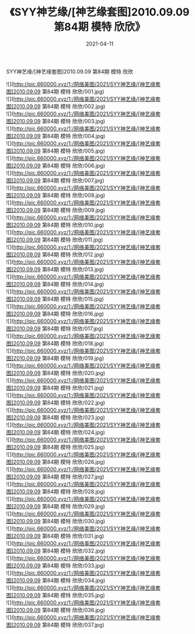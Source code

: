 ﻿---
layout: post
title:  《SYY神艺缘/[神艺缘套图]2010.09.09 第84期 模特 欣欣》
date:   2021-04-11
img: http://pic.660000.xyz/1:/网络美图/2021/SYY神艺缘/[神艺缘套图]2010.09.09 第84期 模特 欣欣/000.jpg
categories: [美女, 清纯, 唯美]
---

SYY神艺缘/[神艺缘套图]2010.09.09 第84期 模特 欣欣

 ![](http://pic.660000.xyz/1:/网络美图/2021/SYY神艺缘/[神艺缘套图]2010.09.09 第84期 模特 欣欣/001.jpg) <br>![](http://pic.660000.xyz/1:/网络美图/2021/SYY神艺缘/[神艺缘套图]2010.09.09 第84期 模特 欣欣/002.jpg) <br>![](http://pic.660000.xyz/1:/网络美图/2021/SYY神艺缘/[神艺缘套图]2010.09.09 第84期 模特 欣欣/003.jpg) <br>![](http://pic.660000.xyz/1:/网络美图/2021/SYY神艺缘/[神艺缘套图]2010.09.09 第84期 模特 欣欣/004.jpg) <br>![](http://pic.660000.xyz/1:/网络美图/2021/SYY神艺缘/[神艺缘套图]2010.09.09 第84期 模特 欣欣/005.jpg) <br>![](http://pic.660000.xyz/1:/网络美图/2021/SYY神艺缘/[神艺缘套图]2010.09.09 第84期 模特 欣欣/006.jpg) <br>![](http://pic.660000.xyz/1:/网络美图/2021/SYY神艺缘/[神艺缘套图]2010.09.09 第84期 模特 欣欣/007.jpg) <br>![](http://pic.660000.xyz/1:/网络美图/2021/SYY神艺缘/[神艺缘套图]2010.09.09 第84期 模特 欣欣/008.jpg) <br>![](http://pic.660000.xyz/1:/网络美图/2021/SYY神艺缘/[神艺缘套图]2010.09.09 第84期 模特 欣欣/009.jpg) <br>![](http://pic.660000.xyz/1:/网络美图/2021/SYY神艺缘/[神艺缘套图]2010.09.09 第84期 模特 欣欣/010.jpg) <br>![](http://pic.660000.xyz/1:/网络美图/2021/SYY神艺缘/[神艺缘套图]2010.09.09 第84期 模特 欣欣/011.jpg) <br>![](http://pic.660000.xyz/1:/网络美图/2021/SYY神艺缘/[神艺缘套图]2010.09.09 第84期 模特 欣欣/012.jpg) <br>![](http://pic.660000.xyz/1:/网络美图/2021/SYY神艺缘/[神艺缘套图]2010.09.09 第84期 模特 欣欣/013.jpg) <br>![](http://pic.660000.xyz/1:/网络美图/2021/SYY神艺缘/[神艺缘套图]2010.09.09 第84期 模特 欣欣/014.jpg) <br>![](http://pic.660000.xyz/1:/网络美图/2021/SYY神艺缘/[神艺缘套图]2010.09.09 第84期 模特 欣欣/015.jpg) <br>![](http://pic.660000.xyz/1:/网络美图/2021/SYY神艺缘/[神艺缘套图]2010.09.09 第84期 模特 欣欣/016.jpg) <br>![](http://pic.660000.xyz/1:/网络美图/2021/SYY神艺缘/[神艺缘套图]2010.09.09 第84期 模特 欣欣/017.jpg) <br>![](http://pic.660000.xyz/1:/网络美图/2021/SYY神艺缘/[神艺缘套图]2010.09.09 第84期 模特 欣欣/018.jpg) <br>![](http://pic.660000.xyz/1:/网络美图/2021/SYY神艺缘/[神艺缘套图]2010.09.09 第84期 模特 欣欣/019.jpg) <br>![](http://pic.660000.xyz/1:/网络美图/2021/SYY神艺缘/[神艺缘套图]2010.09.09 第84期 模特 欣欣/020.jpg) <br>![](http://pic.660000.xyz/1:/网络美图/2021/SYY神艺缘/[神艺缘套图]2010.09.09 第84期 模特 欣欣/021.jpg) <br>![](http://pic.660000.xyz/1:/网络美图/2021/SYY神艺缘/[神艺缘套图]2010.09.09 第84期 模特 欣欣/022.jpg) <br>![](http://pic.660000.xyz/1:/网络美图/2021/SYY神艺缘/[神艺缘套图]2010.09.09 第84期 模特 欣欣/023.jpg) <br>![](http://pic.660000.xyz/1:/网络美图/2021/SYY神艺缘/[神艺缘套图]2010.09.09 第84期 模特 欣欣/024.jpg) <br>![](http://pic.660000.xyz/1:/网络美图/2021/SYY神艺缘/[神艺缘套图]2010.09.09 第84期 模特 欣欣/025.jpg) <br>![](http://pic.660000.xyz/1:/网络美图/2021/SYY神艺缘/[神艺缘套图]2010.09.09 第84期 模特 欣欣/026.jpg) <br>![](http://pic.660000.xyz/1:/网络美图/2021/SYY神艺缘/[神艺缘套图]2010.09.09 第84期 模特 欣欣/027.jpg) <br>![](http://pic.660000.xyz/1:/网络美图/2021/SYY神艺缘/[神艺缘套图]2010.09.09 第84期 模特 欣欣/028.jpg) <br>![](http://pic.660000.xyz/1:/网络美图/2021/SYY神艺缘/[神艺缘套图]2010.09.09 第84期 模特 欣欣/029.jpg) <br>![](http://pic.660000.xyz/1:/网络美图/2021/SYY神艺缘/[神艺缘套图]2010.09.09 第84期 模特 欣欣/030.jpg) <br>![](http://pic.660000.xyz/1:/网络美图/2021/SYY神艺缘/[神艺缘套图]2010.09.09 第84期 模特 欣欣/031.jpg) <br>![](http://pic.660000.xyz/1:/网络美图/2021/SYY神艺缘/[神艺缘套图]2010.09.09 第84期 模特 欣欣/032.jpg) <br>![](http://pic.660000.xyz/1:/网络美图/2021/SYY神艺缘/[神艺缘套图]2010.09.09 第84期 模特 欣欣/033.jpg) <br>![](http://pic.660000.xyz/1:/网络美图/2021/SYY神艺缘/[神艺缘套图]2010.09.09 第84期 模特 欣欣/034.jpg) <br>![](http://pic.660000.xyz/1:/网络美图/2021/SYY神艺缘/[神艺缘套图]2010.09.09 第84期 模特 欣欣/035.jpg) <br>![](http://pic.660000.xyz/1:/网络美图/2021/SYY神艺缘/[神艺缘套图]2010.09.09 第84期 模特 欣欣/036.jpg) <br>![](http://pic.660000.xyz/1:/网络美图/2021/SYY神艺缘/[神艺缘套图]2010.09.09 第84期 模特 欣欣/037.jpg) <br>